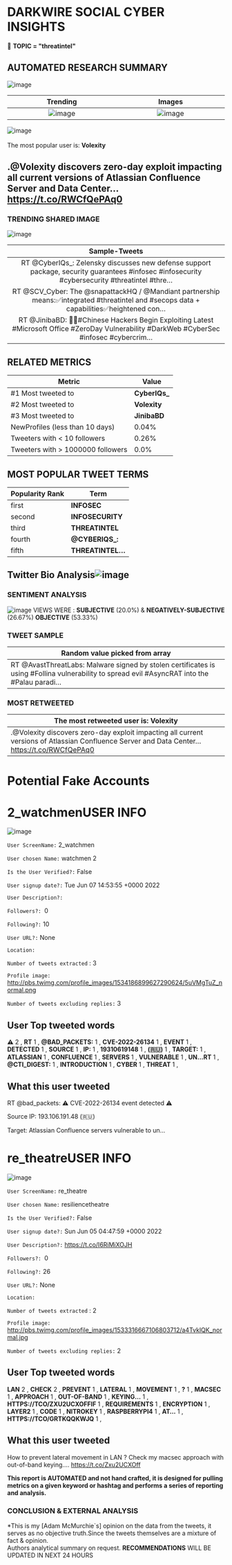 # DARKWIRE SOCIAL CYBER INSIGHTS 
&#x1F34E; **TOPIC = "threatintel"**

## AUTOMATED RESEARCH SUMMARY
  ![image](darkLogo.png)   

|  Trending  |   Images | 
:-------------------------:|:-------------------------:
|  ![image](assets/threatintel/imageFile1.jpg)     <img width=200/> | ![image](assets/threatintel/imageFile2.jpg) <img width=200/> |   
 
 
![image](assets/threatintel/TWEETS.png)
<br></br>
The most popular user is: **Volexity**  
 

## .@Volexity discovers zero-day exploit impacting all current versions of Atlassian Confluence Server and Data Center… https://t.co/RWCfQePAq0 

  




### TRENDING SHARED IMAGE

![image](assets/threatintel/twitterPostedImage.png)



|                **Sample-Tweets**        |
| :-------------: |
| RT @CyberIQs_: Zelensky discusses new defense support package, security guarantees #infosec #infosecurity #cybersecurity #threatintel #thre… |
| RT @SCV_Cyber: The @snapattackHQ / @Mandiant partnership means:✅integrated #threatintel and #secops data + capabilities✅heightened con… |
| RT @JinibaBD: 🙆‍♂️#Chinese Hackers Begin Exploiting Latest #Microsoft Office #ZeroDay Vulnerability #DarkWeb #CyberSec #infosec #cybercrim… |

## RELATED METRICS<br>
| Metric | Value |
| ------------- | ------------- |
| #1 Most tweeted to  | **CyberIQs_** |
| #2 Most tweeted to  | **Volexity** |
| #3 Most tweeted to  | **JinibaBD** |
| NewProfiles (less than 10 days) | 0.04%  |
| Tweeters with < 10 followers  | 0.26%|
| Tweeters with > 1000000 followers  | 0.0%  |



## MOST POPULAR TWEET TERMS 


| Popularity Rank  | Term |
| ------------- | ------------- |
| first  | **INFOSEC**  |
| second  | **INFOSECURITY**  |
| third  | **THREATINTEL** |
| fourth  | **@CYBERIQS_:**  |
| fifth  | **THREATINTEL…**  |


## Twitter Bio Analysis![image](assets/threatintel/BIO.png)
### SENTIMENT ANALYSIS
![image](assets/threatintel/sentiment.png)
VIEWS WERE : **SUBJECTIVE**  (20.0%) & **NEGATIVELY-SUBJECTIVE** (26.67%) **OBJECTIVE** (53.33%)

### TWEET SAMPLE 
| Random value picked from array |
| ------------- |
|RT @AvastThreatLabs: Malware signed by stolen certificates is using  #Follina vulnerability to spread evil #AsyncRAT into the #Palau paradi… |

### MOST RETWEETED 

| The most retweeted user is: **Volexity**  |
| ------------- |
| .@Volexity discovers zero-day exploit impacting all current versions of Atlassian Confluence Server and Data Center… https://t.co/RWCfQePAq0 |

# Potential Fake Accounts
 
# 2_watchmenUSER INFO
![image](http://pbs.twimg.com/profile_images/1534186899627290624/5uVMgTuZ_normal.png)
 
`User ScreenName:` 2_watchmen 
 
`User chosen Name:` watchmen 2 
 
`Is the User Verified?:` False 
 
`User signup date?:` Tue Jun 07 14:53:55 +0000 2022 
 
`User Description?:`  
 
`Followers?: `0 
 
`Following?:` 10 
 
`User URL?:` None 
 
`Location:`  
 
`Number of tweets extracted`  : 3 
 
`Profile image:` http://pbs.twimg.com/profile_images/1534186899627290624/5uVMgTuZ_normal.png 
 
`Number of tweets excluding replies:` 3 
 

 

 
## User Top tweeted words 
 
**⚠️** 2 , **RT** 1 , **@BAD_PACKETS:** 1 , **CVE-2022-26134** 1 , **EVENT** 1 , **DETECTED** 1 , **SOURCE** 1 , **IP:** 1 , **19310619148** 1 , **(🇷🇺)** 1 , **TARGET:** 1 , **ATLASSIAN** 1 , **CONFLUENCE** 1 , **SERVERS** 1 , **VULNERABLE** 1 , **UN…RT** 1 , **@CTI_DIGEST:** 1 , **INTRODUCTION** 1 , **CYBER** 1 , **THREAT** 1 , 
 
## What this user tweeted
 
RT @bad_packets: ⚠️ CVE-2022-26134 event detected ⚠️

Source IP:
193.106.191.48 (🇷🇺)

Target:
Atlassian Confluence servers vulnerable to un…
 
# re_theatreUSER INFO
![image](http://pbs.twimg.com/profile_images/1533316667106803712/a4TvklQK_normal.jpg)
 
`User ScreenName:` re_theatre 
 
`User chosen Name:` resiliencetheatre 
 
`Is the User Verified?:` False 
 
`User signup date?:` Sun Jun 05 04:47:59 +0000 2022 
 
`User Description?:` https://t.co/I6RiMiXOJH 
 
`Followers?: `0 
 
`Following?:` 26 
 
`User URL?:` None 
 
`Location:`  
 
`Number of tweets extracted`  : 2 
 
`Profile image:` http://pbs.twimg.com/profile_images/1533316667106803712/a4TvklQK_normal.jpg 
 
`Number of tweets excluding replies:` 2 
 

 

 
## User Top tweeted words 
 
**LAN** 2 , **CHECK** 2 , **PREVENT** 1 , **LATERAL** 1 , **MOVEMENT** 1 , **?** 1 , **MACSEC** 1 , **APPROACH** 1 , **OUT-OF-BAND** 1 , **KEYING…** 1 , **HTTPS://TCO/ZXU2UCXOFFIF** 1 , **REQUIREMENTS** 1 , **ENCRYPTION** 1 , **LAYER2** 1 , **CODE** 1 , **NITROKEY** 1 , **RASPBERRYPI4** 1 , **AT…** 1 , **HTTPS://TCO/GRTKQQKWJQ** 1 , 
 
## What this user tweeted
 
How to prevent lateral movement in LAN ? 
Check my macsec approach with out-of-band keying.… https://t.co/Zxu2UCXOff
 

<b> This report is AUTOMATED and not hand crafted, it is designed for pulling metrics on a given keyword or hashtag and performs a series of reporting and analysis.</b>  
### CONCLUSION & EXTERNAL ANALYSIS

*This is my [Adam McMurchie`s] opinion on the data from the tweets, it serves as no objective truth.Since the tweets themselves are a mixture of fact & opinion.<br>
Authors analytical summary on request.
**RECOMMENDATIONS** WILL BE UPDATED IN NEXT  24 HOURS <br>